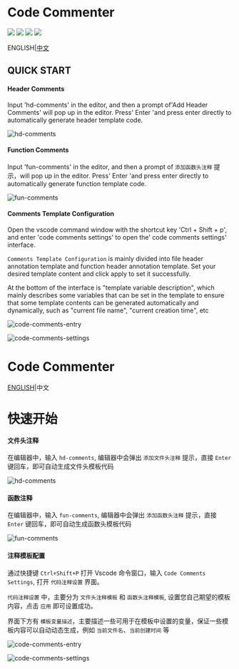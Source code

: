 # <span id="code-en">Code Commenter</span>
[![](https://vsmarketplacebadge.apphb.com/version/erikchan.code-commenter.svg)](https://marketplace.visualstudio.com/items?itemName=erikchan.code-commenter) [![](https://vsmarketplacebadge.apphb.com/installs/erikchan.code-commenter.svg)](https://marketplace.visualstudio.com/items?itemName=erikchan.code-commenter) [![](https://vsmarketplacebadge.apphb.com/downloads/erikchan.code-commenter.svg)](https://marketplace.visualstudio.com/items?itemName=erikchan.code-commenter) [![](https://vsmarketplacebadge.apphb.com/rating/erikchan.code-commenter.svg)](https://marketplace.visualstudio.com/items?itemName=erikchan.code-commenter)

ENGLISH|<a href="#code-zh">中文</a>
## QUICK START
#### Header Comments

Input 'hd-comments' in the editor, and then a prompt of'Add Header Comments' will pop up in the editor. Press' Enter 'and press enter directly to automatically generate header template code.

![hd-comments](https://gitee.com/yqcjm/rt-studio-images/raw/master/Code-Commenter/hd-comments.jpg) 

#### Function Comments

Input 'fun-comments' in the editor, and then a prompt of `添加函数头注释` 提示，will pop up in the editor. Press' Enter 'and press enter directly to automatically generate function template code.

![fun-comments](https://gitee.com/yqcjm/rt-studio-images/raw/master/Code-Commenter/fun-comments.jpg) 

#### Comments Template Configuration

Open the vscode command window with the shortcut key 'Ctrl + Shift + p', and enter 'code comments settings' to open the' code comments settings' interface.

`Comments Template Configuration` is mainly divided into file header annotation template and function header annotation template. Set your desired template content and click apply to set it successfully.

At the bottom of the interface is "template variable description", which mainly describes some variables that can be set in the template to ensure that some template contents can be generated automatically and dynamically, such as "current file name", "current creation time", etc

![code-comments-entry](https://gitee.com/yqcjm/rt-studio-images/raw/master/Code-Commenter/code-comments-entry.jpg) 

![code-comments-settings](https://gitee.com/yqcjm/rt-studio-images/raw/master/Code-Commenter/code-comments-settings.jpg)


# <span id="code-zh">Code Commenter</span>

<a href="#code-en">ENGLISH</a>|中文
# 快速开始
#### 文件头注释

在编辑器中，输入 `hd-comments`,  编辑器中会弹出 `添加文件头注释` 提示，直接 `Enter` 键回车，即可自动生成文件头模板代码

![hd-comments](https://gitee.com/yqcjm/rt-studio-images/raw/master/Code-Commenter/hd-comments.jpg) 

#### 函数注释

在编辑器中，输入 `fun-comments`,  编辑器中会弹出 `添加函数头注释` 提示，直接 `Enter` 键回车，即可自动生成函数头模板代码

![fun-comments](https://gitee.com/yqcjm/rt-studio-images/raw/master/Code-Commenter/fun-comments.jpg) 

#### 注释模板配置

通过快捷键 `Ctrl+Shift+P` 打开 Vscode 命令窗口，输入 `Code Comments Settings`,  打开 `代码注释设置` 界面。

 `代码注释设置`  中，主要分为 `文件头注释模板` 和 `函数头注释模板`,  设置您自己期望的模板内容，点击 `应用` 即可设置成功。

界面下方有 `模板变量描述`，主要描述一些可用于在模板中设置的变量，保证一些模板内容可以自动动态生成，例如 `当前文件名`、`当前创建时间` 等

![code-comments-entry](https://gitee.com/yqcjm/rt-studio-images/raw/master/Code-Commenter/code-comments-entry.jpg) 

![code-comments-settings](https://gitee.com/yqcjm/rt-studio-images/raw/master/Code-Commenter/code-comments-settings.jpg)

